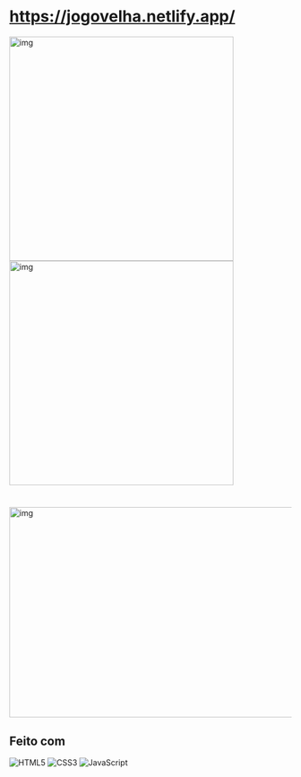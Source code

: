 # https://jogovelha.netlify.app/

<div>
<img align="center" alt="img" height="400" width="400" src="https://github.com/HercoZauZau/jogodavelha/blob/main/imagens/Screenshot%20(91).png">
<img align="center" alt="img" height="400" width="400" src="https://github.com/HercoZauZau/jogodavelha/blob/main/imagens/Screenshot%20(87).png">
</div>

#

<img align="center" alt="img" height="375" width="800" src="https://github.com/HercoZauZau/jogodavelha/blob/main/imagens/Screenshot%20(89).png">

## Feito com
![HTML5](https://img.shields.io/badge/html5-%23E34F26.svg?style=for-the-badge&logo=html5&logoColor=white)
![CSS3](https://img.shields.io/badge/css3-%231572B6.svg?style=for-the-badge&logo=css3&logoColor=white)
![JavaScript](https://img.shields.io/badge/javascript-%23323330.svg?style=for-the-badge&logo=javascript&logoColor=%23F7DF1E)
